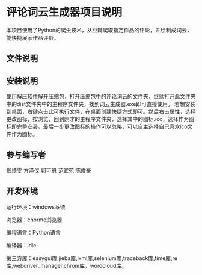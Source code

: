 # 评论词云生成器项目说明
本项目使用了Python的爬虫技术，从豆瓣爬取指定作品的评论，并绘制成词云，能快捷展示作品评价。

## 文件说明

## 安装说明
使用解压软件解开压缩包，打开压缩包中的评论词云的文件夹，继续打开此文件夹中的dist文件夹中的主程序文件夹，找到词云生成器.exe即可直接使用。
若想安装到桌面，右键点击此可执行文件，在桌面创建快捷方式即可。然后右击属性，选择更改图标，按浏览，回到刚才的主程序文件夹，选择其中的图标.ico，选择作为图标即完整安装。最后一步更改图标的操作可以忽略，可以自主选择自己喜欢ico文件作为图标。

## 参与编写者
郑绮雯 方泽仪 郭可恩 范宜苑 陈俊豪 

## 开发环境
运行环境：windows系统 

浏览器：chorme浏览器 

编程语言：Python语言 

编译器：idle 

第三方库：easygui库,jieba库,lxml库,selenium库,traceback库,time库,re库,webdriver_manager.chrom库，wordcloud库。
